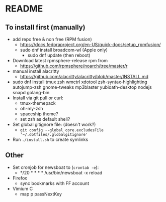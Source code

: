 # README

## To install first (manually)

- add repo free & non free (RPM fusion)
  - https://docs.fedoraproject.org/en-US/quick-docs/setup_rpmfusion/
  - sudo dnf install broadcom-wl (Apple only)
    - sudo dnf update (then reboot)
- Download latest rpmsphere-release rpm from
  - https://github.com/rpmsphere/noarch/tree/master/r
- manual install alacritty
  - https://github.com/alacritty/alacritty/blob/master/INSTALL.md
- sudo dnf install tmux zsh wmctrl xdotool zsh-syntax-highlighting autojump-zsh gnome-tweaks mp3blaster yubioath-desktop nodejs snapd golang-bin
- Install via git pull or curl:
  - tmux-themepack
  - oh-my-zsh
  - spaceship theme?
  - set zsh as default shell?
- Set global gitignore file: (doesn't work?)
  - `git config --global core.excludesFile '~/.dotfiles/.globalgitignore'`
- Run `./install.sh` to create symlinks

## Other
- Set cronjob for newsboat to (`crontab -e`):
  - */20 * * * * /usr/bin/newsboat -x reload
- Firefox
  - sync bookmarks with FF account
- Vimium C
  - map p passNextKey

